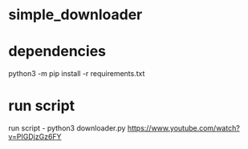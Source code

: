 # simple_downloader

# dependencies
python3 -m pip install -r requirements.txt

# run script
run script - python3 downloader.py https://www.youtube.com/watch?v=PIGDjzGz6FY
